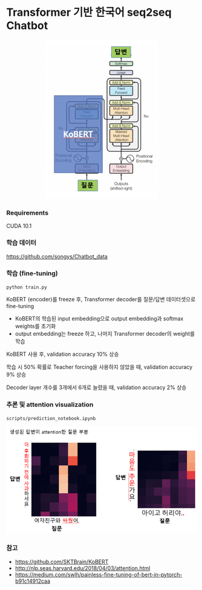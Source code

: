 # Transformer 기반 한국어 seq2seq Chatbot

<p align="center"> 
<img src="./imgs/architecture.png" alt="drawing" width="300"/> 
</p>

### Requirements

CUDA 10.1

### 학습 데이터

https://github.com/songys/Chatbot_data

### 학습 (fine-tuning)

`python train.py`

KoBERT (encoder)를 freeze 후, Transformer decoder를 질문/답변 데이터셋으로 fine-tuning
- KoBERT의 학습된 input embedding으로 output embedding과 softmax weights를 초기화
- output embedding는 freeze 하고, 나머지 Transformer decoder의 weight를 학습

KoBERT 사용 후, validation accuracy 10% 상승

학습 시 50% 확률로 Teacher forcing을 사용하지 않았을 때, validation accuracy 9% 상승

Decoder layer 개수를 3개에서 6개로 늘렸을 때, validation accuracy 2% 상승


### 추론 및 attention visualization

`scripts/prediction_notebook.ipynb`

<p align="center"> 
<img src="./imgs/attention_visualization.png" alt="drawing" width="600"/> 
</p>

### 참고

- https://github.com/SKTBrain/KoBERT
- http://nlp.seas.harvard.edu/2018/04/03/attention.html
- https://medium.com/swlh/painless-fine-tuning-of-bert-in-pytorch-b91c14912caa 
